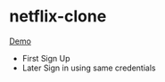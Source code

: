 # netflix-clone
[Demo](https://netflix-clone-88c67.web.app/)

- First Sign Up 
- Later Sign in using same credentials
